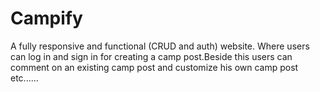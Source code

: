 # Campify

A fully responsive and functional (CRUD and auth) website. Where users can log in and sign in for creating a camp post.Beside this users can comment on an existing camp post and customize his own camp post etc......

